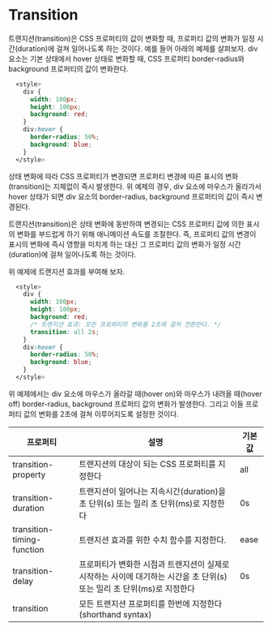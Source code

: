 # Transition

트랜지션(transition)은 CSS 프로퍼티의 값이 변화할 때, 프로퍼티 값의 변화가 일정 시간(duration)에 걸쳐 일어나도록 하는 것이다. 예를 들어 아래의 예제를 살펴보자. div 요소는 기본 상태에서 hover 상태로 변화할 때, CSS 프로퍼티 border-radius와 background 프로퍼티의 값이 변화한다.

```css
  <style>
    div {
      width: 100px;
      height: 100px;
      background: red;
    }
    div:hover {
      border-radius: 50%;
      background: blue;
    }
  </style>
```

상태 변화에 따라 CSS 프로퍼티가 변경되면 프로퍼티 변경에 따른 표시의 변화(transition)는 지체없이 즉시 발생한다. 위 예제의 경우, div 요소에 마우스가 올라가서 hover 상태가 되면 div 요소의 border-radius, background 프로퍼티의 값이 즉시 변경된다.

트랜지션(transition)은 상태 변화에 동반하여 변경되는 CSS 프로퍼티 값에 의한 표시의 변화를 부드럽게 하기 위해 애니메이션 속도를 조절한다. 즉, 프로퍼티 값의 변경이 표시의 변화에 즉시 영향을 미치게 하는 대신 그 프로퍼티 값의 변화가 일정 시간(duration)에 걸쳐 일어나도록 하는 것이다.

위 예제에 트랜지션 효과를 부여해 보자.

```css
  <style>
    div {
      width: 100px;
      height: 100px;
      background: red;
      /* 트랜지션 효과: 모든 프로퍼티의 변화를 2초에 걸쳐 전환한다. */
      transition: all 2s;
    }
    div:hover {
      border-radius: 50%;
      background: blue;
    }
  </style>
```

위 예제에서는 div 요소에 마우스가 올라갈 때(hover on)와 마우스가 내려올 때(hover off) border-radius, background 프로퍼티 값의 변화가 발생한다. 그리고 이들 프로퍼티 값의 변화를 2초에 걸쳐 이루어지도록 설정한 것이다.

| 프로퍼티                   | 설명                                                                                                                   | 기본값 |
| -------------------------- | ---------------------------------------------------------------------------------------------------------------------- | ------ |
| transition-property        | 트랜지션의 대상이 되는 CSS 프로퍼티를 지정한다                                                                         | all    |
| transition-duration        | 트랜지션이 일어나는 지속시간(duration)을 초 단위(s) 또는 밀리 초 단위(ms)로 지정한다                                   | 0s     |
| transition-timing-function | 트랜지션 효과를 위한 수치 함수를 지정한다.                                                                             | ease   |
| transition-delay           | 프로퍼티가 변화한 시점과 트랜지션이 실제로 시작하는 사이에 대기하는 시간을 초 단위(s) 또는 밀리 초 단위(ms)로 지정한다 | 0s     |
| transition                 | 모든 트랜지션 프로퍼티를 한번에 지정한다 (shorthand syntax)                                                            |
